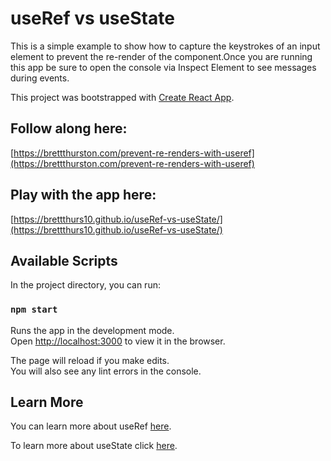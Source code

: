 # useRef vs useState

This is a simple example to show how to capture the keystrokes of an input element to prevent the re-render of the component.Once you are running this app be sure to open the console via Inspect Element to see messages during events.

This project was bootstrapped with [Create React App](https://github.com/facebook/create-react-app).

## Follow along here:

[https://brettthurston.com/prevent-re-renders-with-useref](https://brettthurston.com/prevent-re-renders-with-useref)

## Play with the app here:

[https://brettthurs10.github.io/useRef-vs-useState/](https://brettthurs10.github.io/useRef-vs-useState/)

## Available Scripts

In the project directory, you can run:

### `npm start`

Runs the app in the development mode.\
Open [http://localhost:3000](http://localhost:3000) to view it in the browser.

The page will reload if you make edits.\
You will also see any lint errors in the console.

## Learn More

You can learn more about useRef [here](https://reactjs.org/docs/hooks-reference.html#useref).

To learn more about useState click [here](https://reactjs.org/docs/hooks-reference.html#usestate).

